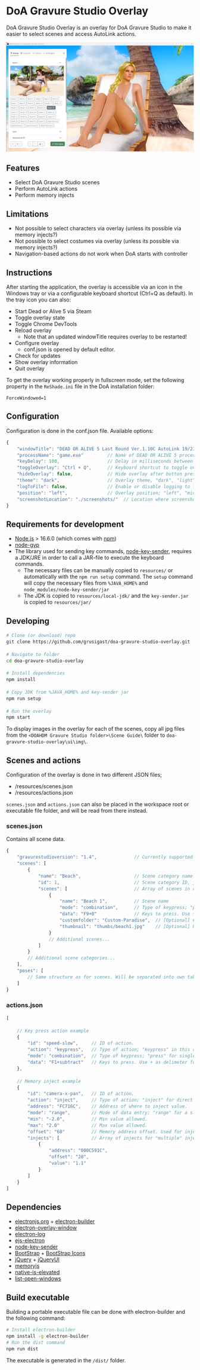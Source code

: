 # DoA Gravure Studio Overlay

DoA Gravure Studio Overlay is an overlay for DoA Gravure Studio to make it easier to select scenes and access AutoLink actions.

![Screenshot of overlay](screenshot.png?raw=true "Screenshot of overlay")

## Features
* Select DoA Gravure Studio scenes
* Perform AutoLink actions
* Perform memory injects

## Limitations
* Not possible to select characters via overlay (unless its possible via memory injects?)
* Not possible to select costumes via overlay (unless its possible via memory injects?)
* Navigation-based actions do not work when DoA starts with controller


## Instructions
After starting the application, the overlay is accessible via an icon in the Windows tray or via a configurable keyboard shortcut (Ctrl+Q as default).
In the tray icon you can also:
* Start Dead or Alive 5 via Steam
* Toggle overlay state
* Toggle Chrome DevTools
* Reload overlay
  * Note that an updated windowTitle requires overlay to be restarted!
* Configure overlay
  * conf.json is opened by default editor.
* Check for updates
* Show overlay information
* Quit overlay

To get the overlay working properly in fullscreen mode, set the following property in the `ReShade.ini` file in the DoA installation folder:
```properties
ForceWindowed=1
```

## Configuration
Configuration is done in the conf.json file. Available options:

```javascript
{
    "windowTitle": "DEAD OR ALIVE 5 Last Round Ver.1.10C AutoLink 19/23",           // Title of the window to display overlay window on.
    "processName": "game.exe"         // Name of DEAD OR ALIVE 5 process, used for memory injections.
    "keyDelay": 100,                  // Delay in milliseconds between overlay hide and button presses.
    "toggleOverlay": "Ctrl + Q",      // Keyboard shortcut to toggle overlay.
    "hideOverlay": false,             // Hide overlay after button pressed.
    "theme": "dark",                  // Overlay theme, "dark", "light" or "transparent".
    "logToFile": false,               // Enable or disable logging to file overlay.log.
    "position": "left",               // Overlay position; "left", "middle" or "right".
    "screenshotLocation": "./screenshots/"  // Location where screenshots will be stored.
}
```


## Requirements for development
* [Node.js](https://nodejs.org/en/download/) > 16.6.0 (which comes with [npm](http://npmjs.com))
* [node-gyp](https://github.com/nodejs/node-gyp)
* The library used for sending key commands, [node-key-sender](https://github.com/garimpeiro-it/node-key-sender), requires a JDK/JRE in order to call a JAR-file to execute the keyboard commands.
  * The necessary files can be manually copied to `resources/` or automatically with the `npm run setup` command. The `setup` command will copy the necessary files from `%JAVA_HOME%` and `node_modules/node-key-sender/jar`
  * The JDK is copied to `resources/local-jdk/` and the `key-sender.jar` is copied to `resources/jar/`


## Developing


```bash
# Clone (or download) repo 
git clone https://github.com/grusigast/doa-gravure-studio-overlay.git

# Navigate to folder
cd doa-gravure-studio-overlay

# Install dependencies
npm install

# Copy JDK from %JAVA_HOME% and key-sender jar
npm run setup

# Run the overlay
npm start
```

To display images in the overlay for each of the scenes, copy all jpg files from the `<DOAHDM Gravure Studio folder>\Scene Guide\` folder to `doa-gravure-studio-overlay\ui\img\`.


## Scenes and actions

Configuration of the overlay is done in two different JSON files;
* /resources/scenes.json
* /resources/actions.json

`scenes.json` and `actions.json` can also be placed in the workspace root or executable file folder, and will be read from there instead.

### scenes.json
Contains all scene data.

```javascript
{
    "gravurestudioversion": "1.4",              // Currently supported Gravure Studio version
    "scenes": [
        {
            "name": "Beach",                    // Scene category name.
            "id": 1,                            // Scene category ID, just a unique integer.
            "scenes": [                         // Array of scenes in category.
                {
                    "name": "Beach 1",          // Scene name
                    "mode": "combination",      // Type of keypress; "press" for single press, "combination" for key combinations, "sequence" for sequence of keypresses.
                    "data": "F9+0"              // Keys to press. Use + as delimeter for combination and sequence keyMode.
                    "customfolder": "Custom-Paradise",  // [Optional] Custom AutoLink folder to execute hotkey in. Must be 15 characters.
                    "thumbnail": "thumbs/beach1.jpg"    // [Optional] Relative path to thumbnail. Will be used instead of bundled thumbnail.
                }
                // Additional scenes...
            ]
        }
        // Additional scene categories...
    ],
    "poses": [
        // Same structure as for scenes. Will be separated into own tab in overlay.
    ]
}
```


### actions.json
```javascript
[
    
    // Key press action example
    {
        "id": "speed-slow",     // ID of action.
        "action": "keypress",   // Type of action; "keypress" in this case.
        "mode": "combination",  // Type of keypress; "press" for single press, "combination" for key combinations, "sequence" for sequence of keypresses.
        "data": "F1+subtract"   // Keys to press. Use + as delimeter for combination and sequence mode.
    },

    // Memory inject example
    {
        "id": "camera-x-pan",   // ID of action.
        "action": "inject",     // Type of action; "inject" for direct injects or "inject-pointer" for pointer lookup.
        "address": "FC716C",    // Address of where to inject value.
        "mode": "range",        // Mode of data entry; "range" for a slider type entry, "multiple" for injecting hardcoded values.
        "min": "-2.0",          // Min value allowed.
        "max": "2.0"            // Max value allowed.
        "offset": "60"          // Memory address offset. Used for inject-pointer actions.
        "injects": [            // Array of injects for "multiple" inject mode.
            {
                "address": "000C591C",
                "offset": "28",
                "value": "1.1"
            }
        ]
    }
]
```



## Dependencies

- [electronjs.org](https://electronjs.org) + [electron-builder](https://www.electron.build/)
- [electron-overlay-window](https://github.com/SnosMe/electron-overlay-window)
- [electron-log](https://github.com/megahertz/electron-log)
- [ejs-electron](https://github.com/bowheart/ejs-electron)
- [node-key-sender](https://github.com/garimpeiro-it/node-key-sender)
- [BootStrap](https://getbootstrap.com/) + [BootStrap Icons](https://icons.getbootstrap.com/)
- [jQuery](https://jquery.com/) + [jQueryUI](https://jqueryui.com/)
- [memoryjs](https://github.com/Rob--/memoryjs)
- [native-is-elevated](https://github.com/arkon/native-is-elevated)
- [list-open-windows](https://github.com/JosephusPaye/list-open-windows)

## Build executable
Building a portable executable file can be done with electron-builder and the following command:


```bash
# Install electron-builder
npm install -g electron-builder
# Run the dist command
npm run dist
```
The executable is generated in the `/dist/` folder.

